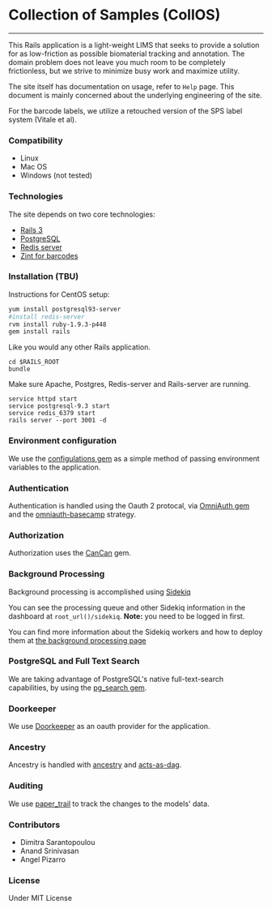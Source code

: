 # Collection of Samples (CollOS)

--------------------------------

This Rails application is a light-weight LIMS that seeks to provide a solution for as low-friction as possible biomaterial tracking and annotation. The domain problem does not leave you much room to be completely frictionless, but we strive to minimize busy work and maximize utility.

The site itself has documentation on usage, refer to `Help` page. This document is mainly concerned about the underlying engineering of the site.

For the barcode labels, we utilize a retouched version of the SPS label system (Vitale et al).

### Compatibility

* Linux
* Mac OS
* Windows (not tested)

### Technologies

The site depends on two core technologies:

* [Rails 3](http://rubyonrails.org/)
* [PostgreSQL](http://www.postgresql.org/)
* [Redis server](http://redis.io/)
* [Zint for barcodes](https://zint.github.io/)

### Installation (TBU)

Instructions for CentOS setup:

```bash
yum install postgresql93-server
#install redis-server
rvm install ruby-1.9.3-p448
gem install rails
```

Like you would any other Rails application.

```
cd $RAILS_ROOT
bundle
```

Make sure Apache, Postgres, Redis-server and Rails-server are running.

```
service httpd start
service postgresql-9.3 start
service redis_6379 start
rails server --port 3001 -d
```

### Environment configuration

We use the [configulations gem](https://github.com/leongersing/configulations) as a simple method of passing environment variables to the application.

### Authentication

Authentication is handled using the Oauth 2 protocal, via [OmniAuth gem](https://github.com/intridea/omniauth/wiki) and the [omniauth-basecamp](https://github.com/Verano/omniauth-basecamp) strategy.

### Authorization

Authorization uses the [CanCan](https://github.com/ryanb/cancan) gem.

### Background Processing

Background processing is accomplished using [Sidekiq](http://sidekiq.org/)

You can see the processing queue and other Sidekiq information in the dashboard at `root_url()/sidekiq`. __Note:__ you need to be logged in first.

You can find more information about the Sidekiq workers and how to deploy them at [the background processing page](doc/background_processing.md)

### PostgreSQL and Full Text Search

We are taking advantage of PostgreSQL's native full-text-search capabilities, by using the [pg_search gem](https://github.com/Casecommons/pg_search).

### Doorkeeper

We use [Doorkeeper](https://github.com/doorkeeper-gem/doorkeeper) as an oauth provider for the application.

### Ancestry

Ancestry is handled with [ancestry](https://github.com/stefankroes/ancestry) and [acts-as-dag](https://github.com/mleventi/acts-as-dag).

### Auditing

We use [paper_trail](https://github.com/airblade/paper_trail) to track the changes to the models' data.

### Contributors

- Dimitra Sarantopoulou
- Anand Srinivasan
- Angel Pizarro

### License

Under MIT License
